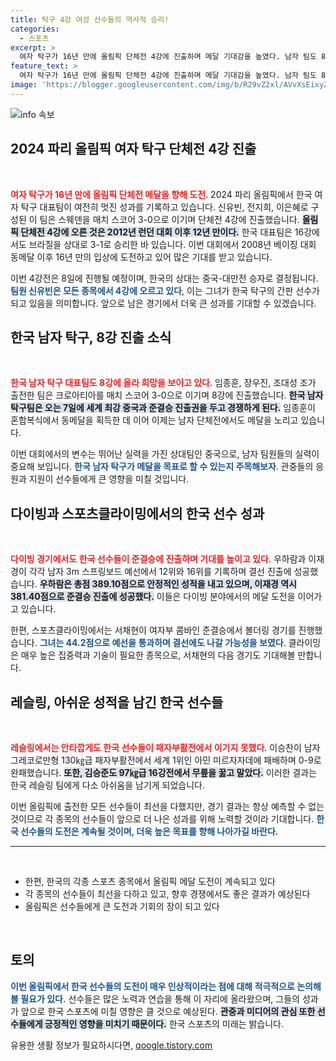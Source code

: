 ```yaml
---
title: 탁구 4강 여성 선수들의 역사적 승리!
categories:
  - 스포츠
excerpt: >
  여자 탁구가 16년 만에 올림픽 단체전 4강에 진출하며 메달 기대감을 높였다. 남자 팀도 8강에 올라 최강 중국과의 대결을 앞두고 있으며, 다이빙과 스포츠클라이밍에서도 준결승 진출에 성공했다. 클릭 유도!
feature_text: >
  여자 탁구가 16년 만에 올림픽 단체전 4강에 진출하며 메달 기대감을 높였다. 남자 팀도 8강에 올라 최강 중국과의 대결을 앞두고 있으며, 다이빙과 스포츠클라이밍에서도 준결승 진출에 성공했다. 클릭 유도!
image: 'https://blogger.googleusercontent.com/img/b/R29vZ2xl/AVvXsEixyZcFfHzMRdzZMjFBmAUKJYCLCGyLL1o632UiGVXcaFdKo_bkvkuCioo0uUKlGfBVcT3P84aROyZIXSBEx3Aw5nCQ3pTgDom1WDC4m8eifvWiAmWEEVb4x6G_l8C0QH225ldMjyaFvpxGEBGNO37VmDTDMHGhJPq73UglMfDca1-0aw/s1600/blogspot.png'
---
```


<p><img src="https://blogger.googleusercontent.com/img/b/R29vZ2xl/AVvXsEixyZcFfHzMRdzZMjFBmAUKJYCLCGyLL1o632UiGVXcaFdKo_bkvkuCioo0uUKlGfBVcT3P84aROyZIXSBEx3Aw5nCQ3pTgDom1WDC4m8eifvWiAmWEEVb4x6G_l8C0QH225ldMjyaFvpxGEBGNO37VmDTDMHGhJPq73UglMfDca1-0aw/s1600/blogspot.png" alt="info 속보" /></p>

<h2 data-ke-size="size26">2024 파리 올림픽 여자 탁구 단체전 4강 진출</h2>

<p data-ke-size="size16">&nbsp;</p>

<p><b><span style="color: #ee2323;">여자 탁구가 16년 만에 올림픽 단체전 메달을 향해 도전</span></b>. 2024 파리 올림픽에서 한국 여자 탁구 대표팀이 여전히 멋진 성과를 기록하고 있습니다. 신유빈, 전지희, 이은혜로 구성된 이 팀은 스웨덴을 매치 스코어 3-0으로 이기며 단체전 4강에 진출했습니다. <b><span style="background-color: #21538527;">올림픽 단체전 4강에 오른 것은 2012년 런던 대회 이후 12년 만이다.</span></b> 한국 대표팀은 16강에서도 브라질을 상대로 3-1로 승리한 바 있습니다. 이번 대회에서 2008년 베이징 대회 동메달 이후 16년 만의 입상에 도전하고 있어 많은 기대를 받고 있습니다.</p>

<p>이번 4강전은 8일에 진행될 예정이며, 한국의 상대는 중국-대만전 승자로 결정됩니다. <b><span style="color: #1a5490;">팀원 신유빈은 모든 종목에서 4강에 오르고 있다</span></b>, 이는 그녀가 한국 탁구의 간판 선수가 되고 있음을 의미합니다. 앞으로 남은 경기에서 더욱 큰 성과를 기대할 수 있겠습니다.</p>

<h2 data-ke-size="size26">한국 남자 탁구, 8강 진출 소식</h2>

<p data-ke-size="size16">&nbsp;</p>

<p><b><span style="color: #ee2323;">한국 남자 탁구 대표팀도 8강에 올라 희망을 보이고 있다</span></b>. 임종훈, 장우진, 조대성 조가 출전한 팀은 크로아티아를 매치 스코어 3-0으로 이기며 8강에 진출했습니다. <b><span style="background-color: #21538527;">한국 남자 탁구팀은 오는 7일에 세계 최강 중국과 준결승 진출권을 두고 경쟁하게 된다.</span></b> 임종훈이 혼합복식에서 동메달을 획득한 데 이어 이제는 남자 단체전에서도 메달을 노리고 있습니다.</p>

<p>이번 대회에서의 변수는 뛰어난 실력을 가진 상대팀인 중국으로, 남자 팀원들의 실력이 중요해 보입니다. <b><span style="color: #1a5490;">한국 남자 탁구가 메달을 목표로 할 수 있는지 주목해보자</span></b>. 관중들의 응원과 지원이 선수들에게 큰 영향을 미칠 것입니다.</p>

<h2 data-ke-size="size26">다이빙과 스포츠클라이밍에서의 한국 선수 성과</h2>

<p data-ke-size="size16">&nbsp;</p>

<p><b><span style="color: #ee2323;">다이빙 경기에서도 한국 선수들이 준결승에 진출하며 기대를 높이고 있다</span></b>. 우하람과 이재경이 각각 남자 3m 스프링보드 예선에서 12위와 16위를 기록하며 결선 진출에 성공했습니다. <b><span style="background-color: #21538527;">우하람은 총점 389.10점으로 안정적인 성적을 내고 있으며, 이재경 역시 381.40점으로 준결승 진출에 성공했다.</span></b> 이들은 다이빙 분야에서의 메달 도전을 이어가고 있습니다.</p>

<p>한편, 스포츠클라이밍에서는 서채현이 여자부 콤바인 준결승에서 볼더링 경기를 진행했습니다. <b><span style="color: #1a5490;">그녀는 44.2점으로 예선을 통과하며 결선에도 나갈 가능성을 보였다</span></b>. 클라이밍은 매우 높은 집중력과 기술이 필요한 종목으로, 서채현의 다음 경기도 기대해볼 만합니다.</p>

<h2 data-ke-size="size26">레슬링, 아쉬운 성적을 남긴 한국 선수들</h2>

<p data-ke-size="size16">&nbsp;</p>

<p><b><span style="color: #ee2323;">레슬링에서는 안타깝게도 한국 선수들이 패자부활전에서 이기지 못했다</span></b>. 이승찬이 남자 그레코로만형 130㎏급 패자부활전에서 세계 1위인 아민 미르자자데에 패배하며 0-9로 완패했습니다. <b><span style="background-color: #21538527;">또한, 김승준도 97㎏급 16강전에서 무릎을 꿇고 말았다.</span></b> 이러한 결과는 한국 레슬링 팀에게 다소 아쉬움을 남기게 되었습니다.</p>

<p>이번 올림픽에 출전한 모든 선수들이 최선을 다했지만, 경기 결과는 항상 예측할 수 없는 것이므로 각 종목의 선수들이 앞으로 더 나은 성과를 위해 노력할 것이라 기대합니다. <b><span style="color: #1a5490;">한국 선수들의 도전은 계속될 것이며, 더욱 높은 목표를 향해 나아가길 바란다.</span></b></p>

<hr>

<p data-ke-size="size16">&nbsp;</p>

<ul>
<li>한편, 한국의 각종 스포츠 종목에서 올림픽 메달 도전이 계속되고 있다</li>
<li>각 종목의 선수들이 최선을 다하고 있고, 향후 경쟁에서도 좋은 결과가 예상된다</li>
<li>올림픽은 선수들에게 큰 도전과 기회의 장이 되고 있다</li>
</ul> 

<p data-ke-size="size16">&nbsp;</p>

<h2 data-ke-size="size26">토의</h2>

<p data-ke-size="size16"></p>

<p><b><span style="color: #1a5490;">이번 올림픽에서 한국 선수들의 도전이 매우 인상적이라는 점에 대해 적극적으로 논의해볼 필요가 있다.</span></b> 선수들은 많은 노력과 연습을 통해 이 자리에 올라왔으며, 그들의 성과가 앞으로 한국 스포츠에 미칠 영향은 클 것으로 예상된다. <b><span style="background-color: #21538527;">관중과 미디어의 관심 또한 선수들에게 긍정적인 영향을 미치기 때문이다.</span></b> 한국 스포츠의 미래는 밝습니다.</p>
유용한 생활 정보가 필요하시다면, <a href="https://qoogle.tistory.com" rel="dofollow">qoogle.tistory.com</a>


